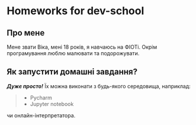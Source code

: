 # Homeworks for dev-school
## Про мене
Мене звати Віка, мені 18 років, я навчаюсь на ФІОТі. Окрім програмування люблю малювати та подорожувати.
## Як запустити домашні завдання?
***Дуже просто!***
Їх можна виконати з будь-якого середовища, наприклад:
>+ Pycharm
>+ Jupyter notebook
>
чи онлайн-інтерпретатора.


